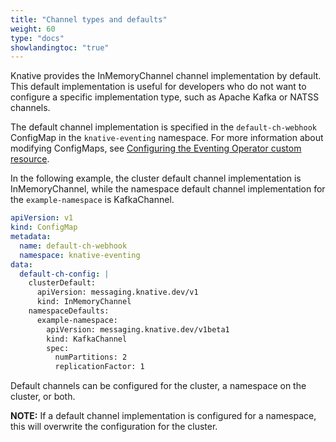 ```yaml
---
title: "Channel types and defaults"
weight: 60
type: "docs"
showlandingtoc: "true"
---
```


Knative provides the InMemoryChannel channel implementation by default. This default implementation is useful for developers who do not want to configure a specific implementation type, such as Apache Kafka or NATSS channels.

The default channel implementation is specified in the `default-ch-webhook` ConfigMap in the `knative-eventing` namespace.
For more information about modifying ConfigMaps, see [Configuring the Eventing Operator custom resource](./docs/install/configuring-eventing-cr/).

In the following example, the cluster default channel implementation is InMemoryChannel, while the namespace default channel implementation for the `example-namespace` is KafkaChannel.

```yaml
apiVersion: v1
kind: ConfigMap
metadata:
  name: default-ch-webhook
  namespace: knative-eventing
data:
  default-ch-config: |
    clusterDefault:
      apiVersion: messaging.knative.dev/v1
      kind: InMemoryChannel
    namespaceDefaults:
      example-namespace:
        apiVersion: messaging.knative.dev/v1beta1
        kind: KafkaChannel
        spec:
          numPartitions: 2
          replicationFactor: 1
```

Default channels can be configured for the cluster, a namespace on the cluster, or both.

**NOTE:** If a default channel implementation is configured for a namespace, this will overwrite the configuration for the cluster.
